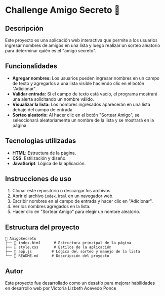 
# Challenge Amigo Secreto 🎁

## Descripción
Este proyecto es una aplicación web interactiva que permite a los usuarios ingresar nombres de amigos en una lista y luego realizar un sorteo aleatorio para determinar quién es el "amigo secreto".

## Funcionalidades

- **Agregar nombres:** Los usuarios pueden ingresar nombres en un campo de texto y agregarlos a una lista visible haciendo clic en el botón "Adicionar".
- **Validar entrada:** Si el campo de texto está vacío, el programa mostrará una alerta solicitando un nombre válido.
- **Visualizar la lista:** Los nombres ingresados aparecerán en una lista debajo del campo de entrada.
- **Sorteo aleatorio:** Al hacer clic en el botón "Sortear Amigo", se seleccionará aleatoriamente un nombre de la lista y se mostrará en la página.

## Tecnologías utilizadas
- **HTML**: Estructura de la página.
- **CSS**: Estilización y diseño.
- **JavaScript**: Lógica de la aplicación.

## Instrucciones de uso
1. Clonar este repositorio o descargar los archivos.
2. Abrir el archivo `index.html` en un navegador web.
3. Escribir nombres en el campo de entrada y hacer clic en "Adicionar".
4. Ver los nombres agregados en la lista.
5. Hacer clic en "Sortear Amigo" para elegir un nombre aleatorio.

## Estructura del proyecto
```
📂 AmigoSecreto
├── 📄 index.html      # Estructura principal de la página
├── 📄 style.css       # Estilos de la aplicación
├── 📄 app.js         # Lógica del sorteo y manejo de la lista
└── 📄 README.md      # Descripción del proyecto
```

## Autor
Este proyecto fue desarrollado como un desafío para mejorar habilidades en desarrollo web por Victoria Lizbeth Acevedo Ponce


